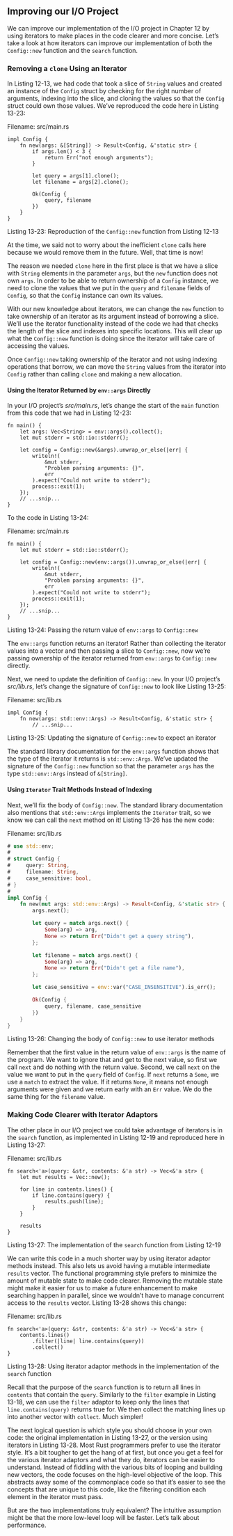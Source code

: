 ## Improving our I/O Project

We can improve our implementation of the I/O project in Chapter 12 by using
iterators to make places in the code clearer and more concise. Let’s take a
look at how iterators can improve our implementation of both the `Config::new`
function and the `search` function.

### Removing a `clone` Using an Iterator

In Listing 12-13, we had code that took a slice of `String` values and created
an instance of the `Config` struct by checking for the right number of
arguments, indexing into the slice, and cloning the values so that the `Config`
struct could own those values. We’ve reproduced the code here in Listing 13-23:

<span class="filename">Filename: src/main.rs</span>

```rust,ignore
impl Config {
    fn new(args: &[String]) -> Result<Config, &'static str> {
        if args.len() < 3 {
            return Err("not enough arguments");
        }

        let query = args[1].clone();
        let filename = args[2].clone();

        Ok(Config {
            query, filename
        })
    }
}
```

<span class="caption">Listing 13-23: Reproduction of the `Config::new` function
from Listing 12-13</span>

<!--Is this why we didn't want to use clone calls, they were inefficient, or
was it that stacking clone calls can become confusing/is bad practice? -->
<!-- Yep, it's for performance reasons /Carol -->

At the time, we said not to worry about the inefficient `clone` calls here
because we would remove them in the future. Well, that time is now!

The reason we needed `clone` here in the first place is that we have a slice
with `String` elements in the parameter `args`, but the `new` function does not
own `args`. In order to be able to return ownership of a `Config` instance, we
need to clone the values that we put in the `query` and `filename` fields of
`Config`, so that the `Config` instance can own its values.

With our new knowledge about iterators, we can change the `new` function to
take ownership of an iterator as its argument instead of borrowing a slice.
We’ll use the iterator functionality instead of the code we had that checks the
length of the slice and indexes into specific locations. This will clear up
what the `Config::new` function is doing since the iterator will take care of
accessing the values.

<!-- use the iterator functionality to what? How will iterating allow us to do
the same thing, can you briefly lay that out? -->
<!-- It's mostly for clarity and using a good abstraction, I've tried fixing
/Carol -->

Once `Config::new` taking ownership of the iterator and not using indexing
operations that borrow, we can move the `String` values from the iterator into
`Config` rather than calling `clone` and making a new allocation.

<!-- below: which file are we in, can you specify here? -->
<!-- done /Carol -->

#### Using the Iterator Returned by `env::args` Directly

In your I/O project’s *src/main.rs*, let’s change the start of the `main`
function from this code that we had in Listing 12-23:

```rust,ignore
fn main() {
    let args: Vec<String> = env::args().collect();
    let mut stderr = std::io::stderr();

    let config = Config::new(&args).unwrap_or_else(|err| {
        writeln!(
            &mut stderr,
            "Problem parsing arguments: {}",
            err
        ).expect("Could not write to stderr");
        process::exit(1);
    });
    // ...snip...
}
```

To the code in Listing 13-24:

<span class="filename">Filename: src/main.rs</span>

```rust,ignore
fn main() {
    let mut stderr = std::io::stderr();

    let config = Config::new(env::args()).unwrap_or_else(|err| {
        writeln!(
            &mut stderr,
            "Problem parsing arguments: {}",
            err
        ).expect("Could not write to stderr");
        process::exit(1);
    });
    // ...snip...
}
```

<span class="caption">Listing 13-24: Passing the return value of `env::args` to
`Config::new`</span>

<!-- I think, if we're going to be building this up bit by bit, it might be
worth adding listing numbers and file names to each, can you add those? Don't
worry about being accurate with the numbers, we can update them more easily
later -->
<!-- That's nice of you to offer, but since we're maintaining an online version
that we're keeping in sync with each round of edits, we need to keep the
listing numbers making sense as well. We'll just take care of them. /Carol -->

The `env::args` function returns an iterator! Rather than collecting the
iterator values into a vector and then passing a slice to `Config::new`, now
we’re passing ownership of the iterator returned from `env::args` to
`Config::new` directly.

Next, we need to update the definition of `Config::new`. In your I/O project’s
*src/lib.rs*, let’s change the signature of `Config::new` to look like Listing
13-25:

<!-- can you give the filename here too? -->
<!-- done /Carol -->

<span class="filename">Filename: src/lib.rs</span>

```rust,ignore
impl Config {
    fn new(args: std::env::Args) -> Result<Config, &'static str> {
        // ...snip...
```

<span class="caption">Listing 13-25: Updating the signature of `Config::new` to
expect an iterator</span>

The standard library documentation for the `env::args` function shows that the
type of the iterator it returns is `std::env::Args`. We’ve updated the
signature of the `Config::new` function so that the parameter `args` has the
type `std::env::Args` instead of `&[String]`.

#### Using `Iterator` Trait Methods Instead of Indexing

Next, we’ll fix the body of `Config::new`. The standard library documentation
also mentions that `std::env::Args` implements the `Iterator` trait, so we know
we can call the `next` method on it! Listing 13-26 has the new code:

<span class="filename">Filename: src/lib.rs</span>

```rust
# use std::env;
#
# struct Config {
#     query: String,
#     filename: String,
#     case_sensitive: bool,
# }
#
impl Config {
    fn new(mut args: std::env::Args) -> Result<Config, &'static str> {
    	args.next();

        let query = match args.next() {
            Some(arg) => arg,
            None => return Err("Didn't get a query string"),
        };

        let filename = match args.next() {
            Some(arg) => arg,
            None => return Err("Didn't get a file name"),
        };

        let case_sensitive = env::var("CASE_INSENSITIVE").is_err();

        Ok(Config {
            query, filename, case_sensitive
        })
    }
}
```

<span class="caption">Listing 13-26: Changing the body of `Config::new` to use
iterator methods</span>

<!-- is this the *full* new lib.rs code? Worth noting for ghosting purposes -->
<!-- No, this is just the `Config::new` function, which I thought would be
clear by saying "Next, we'll fix the body of `Config::new`.", can you elaborate
on why that's not clear enough? I would expect programmers to be able to
understand where a function starts and ends. /Carol -->

Remember that the first value in the return value of `env::args` is the name of
the program. We want to ignore that and get to the next value, so first we call
`next` and do nothing with the return value. Second, we call `next` on the
value we want to put in the `query` field of `Config`. If `next` returns a
`Some`, we use a `match` to extract the value. If it returns `None`, it means
not enough arguments were given and we return early with an `Err` value. We do
the same thing for the `filename` value.

<!-- Hm, if ? would not work anyway, I'm not clear on why we mention, why it's
a shame we cant use it on Option? -->
<!-- We've taken this out, it's something that a portion of the readers might
be wondering and something that Rust might let you do someday, but yeah, it's
probably just distracting to most people /Carol -->

### Making Code Clearer with Iterator Adaptors

The other place in our I/O project we could take advantage of iterators is in
the `search` function, as implemented in Listing 12-19 and reproduced here in
Listing 13-27:

<span class="filename">Filename: src/lib.rs</span>

```rust,ignore
fn search<'a>(query: &str, contents: &'a str) -> Vec<&'a str> {
    let mut results = Vec::new();

    for line in contents.lines() {
        if line.contains(query) {
            results.push(line);
        }
    }

    results
}
```

<span class="caption">Listing 13-27: The implementation of the `search`
function from Listing 12-19</span>

We can write this code in a much shorter way by using iterator adaptor methods
instead. This also lets us avoid having a mutable intermediate `results`
vector. The functional programming style prefers to minimize the amount of
mutable state to make code clearer. Removing the mutable state might make it
easier for us to make a future enhancement to make searching happen in
parallel, since we wouldn’t have to manage concurrent access to the `results`
vector. Listing 13-28 shows this change:

<!-- Remind us why we want to avoid the mutable results vector? -->
<!-- done /Carol -->

<span class="filename">Filename: src/lib.rs</span>

```rust,ignore
fn search<'a>(query: &str, contents: &'a str) -> Vec<&'a str> {
    contents.lines()
        .filter(|line| line.contains(query))
        .collect()
}
```

<span class="caption">Listing 13-28: Using iterator adaptor methods in the
implementation of the `search` function</span>

Recall that the purpose of the `search` function is to return all lines in
`contents` that contain the `query`. Similarly to the `filter` example in
Listing 13-18, we can use the `filter` adaptor to keep only the lines that
`line.contains(query)` returns true for. We then collect the matching lines up
into another vector with `collect`. Much simpler!

<!-- what is that, here, only lines that contain a matching string? A bit more
context would help out, we probably can't rely on readers remembering all the
details I'm afraid -->
<!-- done /Carol -->

The next logical question is which style you should choose in your own code:
the original implementation in Listing 13-27, or the version using iterators in
Listing 13-28. Most Rust programmers prefer to use the iterator style. It’s a
bit tougher to get the hang of at first, but once you get a feel for the
various iterator adaptors and what they do, iterators can be easier to
understand. Instead of fiddling with the various bits of looping and building
new vectors, the code focuses on the high-level objective of the loop. This
abstracts away some of the commonplace code so that it’s easier to see the
concepts that are unique to this code, like the filtering condition each
element in the iterator must pass.

But are the two implementations truly equivalent? The intuitive assumption
might be that the more low-level loop will be faster. Let’s talk about
performance.
